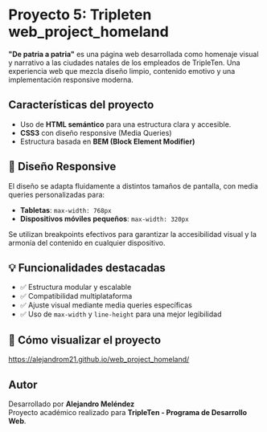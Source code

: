 # Proyecto 5: Tripleten web_project_homeland

**"De patria a patria"** es una página web desarrollada como homenaje visual y narrativo a las ciudades natales de los empleados de TripleTen. Una experiencia web que mezcla diseño limpio, contenido emotivo y una implementación responsive moderna.

## Características del proyecto

- Uso de **HTML semántico** para una estructura clara y accesible.
- **CSS3** con diseño responsive (Media Queries)
- Estructura basada en **BEM (Block Element Modifier)**

## 📱 Diseño Responsive

El diseño se adapta fluidamente a distintos tamaños de pantalla, con media queries personalizadas para:

- **Tabletas**: `max-width: 768px`
- **Dispositivos móviles pequeños**: `max-width: 320px`

Se utilizan breakpoints efectivos para garantizar la accesibilidad visual y la armonía del contenido en cualquier dispositivo.

## 💡 Funcionalidades destacadas

- ✅ Estructura modular y escalable
- ✅ Compatibilidad multiplataforma
- ✅ Ajuste visual mediante media queries específicas
- ✅ Uso de `max-width` y `line-height` para una mejor legibilidad

## 🏁 Cómo visualizar el proyecto

https://alejandrom21.github.io/web_project_homeland/

## Autor

Desarrollado por **Alejandro Meléndez**  
Proyecto académico realizado para **TripleTen - Programa de Desarrollo Web**.
